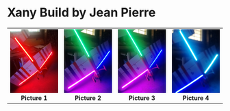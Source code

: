 # Xany Build by Jean Pierre

<table cellspacing=0>
  <tr>
    <td align=center width=200><img src="https://github.com/Ingwie/OpenAVRc_Hw/blob/V3/Xany2Msx/Xany_Builds_by_Users/JPZ/IMG1.jpg" border="0" name="submit" title="Picture 1" alt="Picture 1"/><br><b>Picture 1</b></td>
	<td align=center width=200><img src="https://github.com/Ingwie/OpenAVRc_Hw/blob/V3/Xany2Msx/Xany_Builds_by_Users/JPZ/IMG2.jpg" border="0" name="submit" title="Picture 2" alt="Picture 2"/><br><b>Picture 2</b></td>
	<td align=center width=200><img src="https://github.com/Ingwie/OpenAVRc_Hw/blob/V3/Xany2Msx/Xany_Builds_by_Users/JPZ/IMG3.jpg" border="0" name="submit" title="Picture 3" alt="Picture 3"/><br><b>Picture 3</b></td>
	<td align=center width=200><img src="https://github.com/Ingwie/OpenAVRc_Hw/blob/V3/Xany2Msx/Xany_Builds_by_Users/JPZ/IMG4.jpg" border="0" name="submit" title="Picture 4" alt="Picture 4"/><br><b>Picture 4</b></td>
  </tr>
</table>


